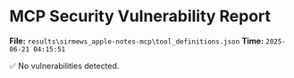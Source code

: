 # MCP Security Vulnerability Report
**File:** `results\sirmews_apple-notes-mcp\tool_definitions.json`
**Time:** `2025-06-21 04:15:51`

✅ No vulnerabilities detected.